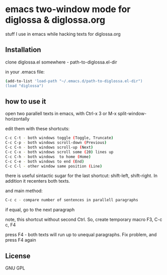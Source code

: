 # emacs two-window mode for diglossa & diglossa.org

stuff I use in emacs while hacking texts for diglossa.org

## Installation

clone diglossa.el somewhere - path-to-diglossa.el-dir

in your .emacs file:

````bash
(add-to-list 'load-path "~/.emacs.d/path-to-diglossa.el-dir")
(load "diglossa")
````

## how to use it

open two parallell texts in emacs, with Ctrl-x 3 or M-x split-window-horizontally

edit them with these shortcuts:

````bash
C-c C-t - both windows toggle (Toggle, Truncate)
C-c C-p - both windows scroll-down (Previous)
C-c C-n - both windows scroll-up (Next)
C-c C-x - both windows scroll some (20) lines up
C-c C-h - both windows  to home (Home)
C-c C-e - both windows to end (End)
C-c C-l - other window same position (Line)
````

there is useful sintactic sugar for the last shortcut: shift-left, shift-right. In addition it recenters both texts.

and main method:

````bash
C-c c - compare number of sentences in parallell paragraphs
````

if equal, go to the next paragraph

note, this shortcut without second Ctrl. So, create temporary macro F3, C-c c, F4

press F4 - both texts will run up to unequal paragraphs. Fix problem, and press F4 again


## License

  GNU GPL
